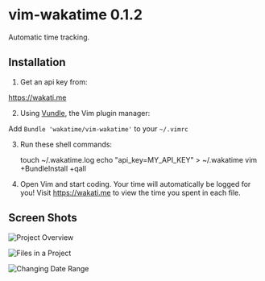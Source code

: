 vim-wakatime 0.1.2
===========

Automatic time tracking.

Installation
------------

1) Get an api key from:

https://wakati.me

2) Using [Vundle](https://github.com/gmarik/vundle), the Vim plugin manager:

Add `Bundle 'wakatime/vim-wakatime'` to your `~/.vimrc`

3) Run these shell commands:

    touch ~/.wakatime.log
    echo "api_key=MY_API_KEY" > ~/.wakatime
    vim +BundleInstall +qall

4) Open Vim and start coding. Your time will automatically be logged for you! Visit https://wakati.me to view the time you spent in each file.

Screen Shots
------------

![Project Overview](https://www.wakati.me/static/img/ScreenShots/Screenshot%20from%202013-06-26%2001:12:59.png)

![Files in a Project](https://www.wakati.me/static/img/ScreenShots/Screenshot%20from%202013-06-26%2001:13:13.png)

![Changing Date Range](https://www.wakati.me/static/img/ScreenShots/Screenshot%20from%202013-06-26%2001:13:53.png)

